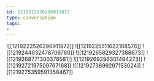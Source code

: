 ```yaml
---
id: 1219222526296911872
type: conversation
tags:
- 
---
```

![[1219222526296911872]]
![[1219225511622168576]]
![[1219244932478709760]]
![[1219265829327388673]]
![[1219268771300376581]]
![[1219269296301494273]]
![[1219272197509767168]]
![[1219273699297153024]]
![[1219275359591358467]]

